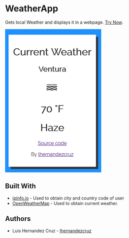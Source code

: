 # WeatherApp
Gets local Weather and displays it in a webpage.
[Try Now](https://lhernandezcruz.github.io/WeatherApp/).

![Screenshot](screenshots/weatherInfo.PNG)

## Built With
* [ipinfo.io](https://ipinfo.io/) - Used to obtain city and country code of user
* [OpenWeatherMap](https://www.openweathermap.org) -  Used to obtain current weather.

## Authors
* Luis Hernandez Cruz - [lhernandezcruz](https://github.com/lhernandezcruz)

